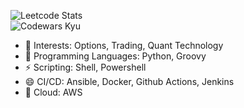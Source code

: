 <!--
## Hi there 👋
**armaanPy/armaanPy** is a ✨ _special_ ✨ repository because its `README.md` (this file) appears on your GitHub profile.

Here are some ideas to get you started:

- 🔭 I’m currently working on ...
- 🌱 I’m currently learning ...
- 👯 I’m looking to collaborate on ...
- 🤔 I’m looking for help with ...
- 💬 Ask me about ...
- 📫 How to reach me: ...
- 😄 Pronouns: ...
- ⚡ Fun fact: ...
-->

![Leetcode Stats](https://leetcard.jacoblin.cool/armaanPy)\
![Codewars Kyu](https://www.codewars.com/users/armaanPy/badges/large)

- 🔭 Interests: Options, Trading, Quant Technology
- 🌱 Programming Languages: Python, Groovy
- ⚡ Scripting: Shell, Powershell
- 😄 CI/CD: Ansible, Docker, Github Actions, Jenkins
- 💬 Cloud: AWS
